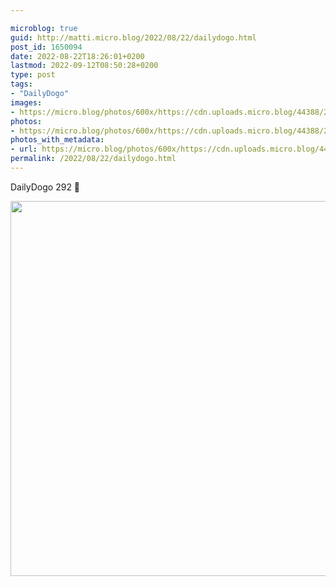```yaml
---

microblog: true
guid: http://matti.micro.blog/2022/08/22/dailydogo.html
post_id: 1650094
date: 2022-08-22T18:26:01+0200
lastmod: 2022-09-12T08:50:28+0200
type: post
tags:
- "DailyDogo"
images:
- https://micro.blog/photos/600x/https://cdn.uploads.micro.blog/44388/2022/ec823736be.jpg
photos:
- https://micro.blog/photos/600x/https://cdn.uploads.micro.blog/44388/2022/ec823736be.jpg
photos_with_metadata:
- url: https://micro.blog/photos/600x/https://cdn.uploads.micro.blog/44388/2022/ec823736be.jpg
permalink: /2022/08/22/dailydogo.html
---
```

DailyDogo 292 🐶

<img src="/media/uploads/2022/ec823736be.jpg" width="600" height="600" alt="" />
